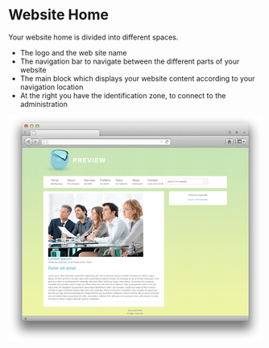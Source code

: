 # Website Home

Your website home is divided into different spaces.

* The logo and the web site name
* The navigation bar to navigate between the different parts of your website
* The main block which displays your website content according to your navigation location
* At the right you have the identification zone, to connect to the administration

![](../images/post-news-04.png)
